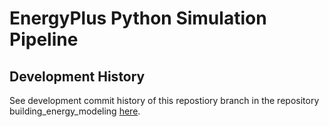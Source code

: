 # EnergyPlus Python Simulation Pipeline

## Development History
See development commit history of this repostiory branch in the repository building_energy_modeling
[here](https://github.com/camilotoruno/EnergyPlus-Python).
